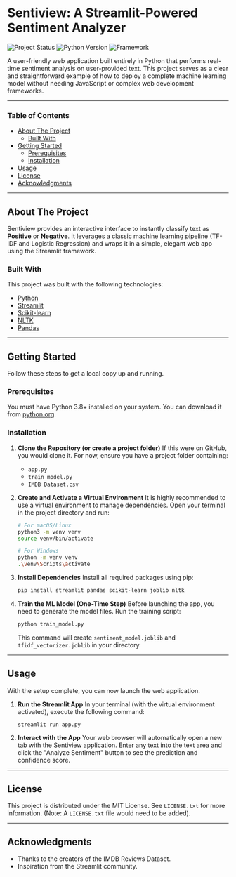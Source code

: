 # Sentiview: A Streamlit-Powered Sentiment Analyzer

![Project Status](https://img.shields.io/badge/status-complete-green)
![Python Version](https://img.shields.io/badge/python-3.9+-blue)
![Framework](https://img.shields.io/badge/framework-Streamlit-ff4b4b)

A user-friendly web application built entirely in Python that performs real-time sentiment analysis on user-provided text. This project serves as a clear and straightforward example of how to deploy a complete machine learning model without needing JavaScript or complex web development frameworks.

---

### Table of Contents

* [About The Project](#about-the-project)
  * [Built With](#built-with)
* [Getting Started](#getting-started)
  * [Prerequisites](#prerequisites)
  * [Installation](#installation)
* [Usage](#usage)
* [License](#license)
* [Acknowledgments](#acknowledgments)

---

## About The Project

Sentiview provides an interactive interface to instantly classify text as **Positive** or **Negative**. It leverages a classic machine learning pipeline (TF-IDF and Logistic Regression) and wraps it in a simple, elegant web app using the Streamlit framework.

### Built With

This project was built with the following technologies:

* [Python](https://www.python.org/)
* [Streamlit](https://streamlit.io/)
* [Scikit-learn](https://scikit-learn.org/)
* [NLTK](https://www.nltk.org/)
* [Pandas](https://pandas.pydata.org/)

---

## Getting Started

Follow these steps to get a local copy up and running.

### Prerequisites

You must have Python 3.8+ installed on your system. You can download it from [python.org](https://www.python.org/downloads/).

### Installation

1.  **Clone the Repository (or create a project folder)**
    If this were on GitHub, you would clone it. For now, ensure you have a project folder containing:
    * `app.py`
    * `train_model.py`
    * `IMDB Dataset.csv`

2.  **Create and Activate a Virtual Environment**
    It is highly recommended to use a virtual environment to manage dependencies. Open your terminal in the project directory and run:

    ```bash
    # For macOS/Linux
    python3 -m venv venv
    source venv/bin/activate

    # For Windows
    python -m venv venv
    .\venv\Scripts\activate
    ```

3.  **Install Dependencies**
    Install all required packages using pip:
    ```bash
    pip install streamlit pandas scikit-learn joblib nltk
    ```

4.  **Train the ML Model (One-Time Step)**
    Before launching the app, you need to generate the model files. Run the training script:
    ```bash
    python train_model.py
    ```
    This command will create `sentiment_model.joblib` and `tfidf_vectorizer.joblib` in your directory.

---

## Usage

With the setup complete, you can now launch the web application.

1.  **Run the Streamlit App**
    In your terminal (with the virtual environment activated), execute the following command:
    ```bash
    streamlit run app.py
    ```

2.  **Interact with the App**
    Your web browser will automatically open a new tab with the Sentiview application. Enter any text into the text area and click the "Analyze Sentiment" button to see the prediction and confidence score.

---

## License

This project is distributed under the MIT License. See `LICENSE.txt` for more information. (Note: A `LICENSE.txt` file would need to be added).

---

## Acknowledgments

* Thanks to the creators of the IMDB Reviews Dataset.
* Inspiration from the Streamlit community.
